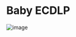 # Baby ECDLP
![image](https://github.com/Jimmy01240397/CTF-writeup/assets/57281249/9d9afb00-e2dd-4216-aa0c-dda332e59ac3)
